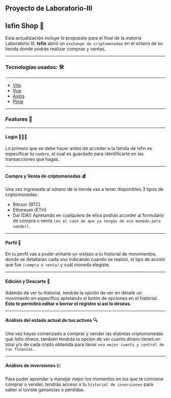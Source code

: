 
## Proyecto de Laboratorio-III
## Isfin Shop 🐸

Esta actualización incluye lo propuesto para el final de la materia Laboratorio III.
**Isfin** abrió un `exchange de criptomonedas` en el sótano de su tienda donde podrás realizar compras y ventas.

---

### Tecnologías usadas: 🛠️
---
 - [Vite](https://vite.dev/)
 - [Vue](https://vuejs.org/)
 - [Axios](https://axios-http.com/docs/intro)
 - [Pinia](https://pinia.vuejs.org/)
---

### Features 📍
---
#### Login 👨🏻‍💻
Lo primero que se debe hacer antes de acceder a la tienda de Isfin es especificar tu `nombre`, el cual es guardado para identificarte en las transacciones que hagas.

---
#### Compra y Venta de criptomonedas 💰
Una vez ingresaste al sótano de la tienda vas a tener disponibles 3 tipos de criptomonedas: 

 - Bitcoin (BTC)
 - Ethereum (ETH)
 - Dai (DAI)
Apretando en cualquiera de ellos podrás acceder al formulario de compra o venta `(en el caso de que ya tengas de esa moneda para vender)`.

---
#### Perfil 📲
En tu perfil vas a poder echarle un vistazo a tu historial de movimientos, donde se detallarán cada uno indicando cuando se realizó, el tipo de acción que fue `(compra o venta)` y cuál moneda elegiste.

---
#### Edición y Descarte 🔏
Además de ver tu historial, tendrás la opción de ver en detalle un movimiento en específico apretando el botón de opciones en el historial. **Esto te permitirá editar o borrar el registro si así lo deseas.**

---
#### Análisis del estado actual de tus activos 🔍
Una vez hayas comenzado a comprar y vender las distintas criptomonedas que Isfin ofrece, también tendrás la opción de ver cuánto dinero tienes en total y/o de cada cripto obtenida para llevar `una mejor cuenta y control de tus finanzas.`

---
#### Análisis de inversiones 💹
Para poder aprender a manejar mejor los momentos en los que te conviene comprar o vender, tendrás acceso a tu `historial de inversiones` para saber si tuviste ganancias o pérdidas.
